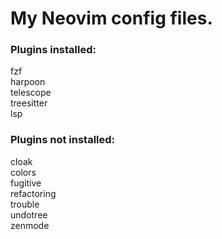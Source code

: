 # My Neovim config files.

### Plugins installed:<br>
fzf<br>
harpoon<br>
telescope<br>
treesitter<br>
lsp<br>

### Plugins not installed:<br>
cloak<br>
colors<br>
fugitive<br>
refactoring<br>
trouble<br>
undotree<br>
zenmode

